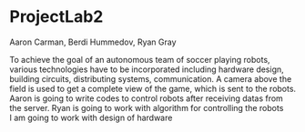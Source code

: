 # ProjectLab2
Aaron Carman, Berdi Hummedov, Ryan Gray 

To achieve the goal of an autonomous team of soccer playing robots, various technologies have to be incorporated including hardware 
design, building circuits, distributing systems, communication.
A camera above the field is used to get a complete view of the game, which is sent to the robots.
Aaron is going to write codes to control robots after receiving datas from the server.
Ryan is going to work with algorithm for controlling the robots  
I am going to work with design of hardware 
